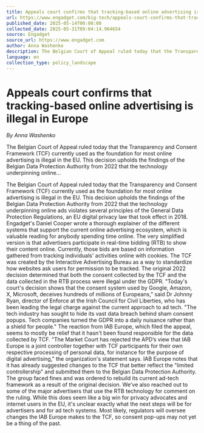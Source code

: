 ```yaml
---
title: Appeals court confirms that tracking-based online advertising is illegal in Europe
url: https://www.engadget.com/big-tech/appeals-court-confirms-that-tracking-based-online-advertising-is-illegal-in-europe-223714124.html?src=rss
published_date: 2025-05-14T00:00:00
collected_date: 2025-05-31T09:04:14.964654
source: Engadget
source_url: https://www.engadget.com
author: Anna Washenko
description: The Belgian Court of Appeal ruled today that the Transparency and Consent Framework (TCF) currently used as the foundation for most online advertising is illegal in the EU. This decision upholds the findings of the Belgian Data Protection Authority from 2022 that the technology underpinning online...
language: en
collection_type: policy_landscape
---
```


# Appeals court confirms that tracking-based online advertising is illegal in Europe

*By Anna Washenko*

The Belgian Court of Appeal ruled today that the Transparency and Consent Framework (TCF) currently used as the foundation for most online advertising is illegal in the EU. This decision upholds the findings of the Belgian Data Protection Authority from 2022 that the technology underpinning online...

The Belgian Court of Appeal ruled today that the Transparency and Consent Framework (TCF) currently used as the foundation for most online advertising is illegal in the EU. This decision upholds the findings of the Belgian Data Protection Authority from 2022 that the technology underpinning online ads violates several principles of the General Data Protection Regulations, an EU digital privacy law that took effect in 2018. Engadget's Daniel Cooper wrote a thorough explainer of the different systems that support the current online advertising ecosystem, which is valuable reading for anybody spending time online. The very simplified version is that advertisers participate in real-time bidding (RTB) to show their content online. Currently, those bids are based on information gathered from tracking individuals' activities online with cookies. The TCF was created by the Interactive Advertising Bureau as a way to standardize how websites ask users for permission to be tracked. The original 2022 decision determined that both the consent collected by the TCF and the data collected in the RTB process were illegal under the GDPR. "Today's court's decision shows that the consent system used by Google, Amazon, X, Microsoft, deceives hundreds of millions of Europeans," said Dr Johnny Ryan, director of Enforce at the Irish Council for Civil Liberties, who has been leading the legal charge against the current approach to ad tech. "The tech industry has sought to hide its vast data breach behind sham consent popups. Tech companies turned the GDPR into a daily nuisance rather than a shield for people." The reaction from IAB Europe, which filed the appeal, seems to mostly be relief that it hasn't been found responsible for the data collected by TCF. "The Market Court has rejected the APD’s view that IAB Europe is a joint controller together with TCF participants for their own respective processing of personal data, for instance for the purpose of digital advertising," the organization's statement says. IAB Europe notes that it has already suggested changes to the TCF that better reflect the "limited controllership" and submitted them to the Belgian Data Protection Authority. The group faced fines and was ordered to rebuild its current ad-tech framework as a result of the original decision. We've also reached out to some of the major advertisers that use the RTB technology for comment on the ruling. While this does seem like a big win for privacy advocates and internet users in the EU, it's unclear exactly what the next steps will be for advertisers and for ad tech systems. Most likely, regulators will oversee changes the IAB Europe makes to the TCF, so consent pop-ups may not yet be a thing of the past.